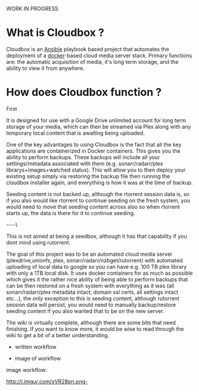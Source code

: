 WORK IN PROGRESS


# What is Cloudbox ?

Cloudbox is an [Ansible](https://www.ansible.com/how-ansible-works) playbook based project that automates the deployment of a [docker](https://www.docker.com/what-container)-based cloud media server stack. Primary functions are: the automatic acquisition of media, it's long term storage, and the ability to view it from anywhere. 



# How does Cloudbox function ?

First 

It is designed for use with a Google Drive unlimited account for long term storage of your media, which can then be streamed via Plex along with any temporary local content that is awaiting being uploaded.

One of the key advantages to using Cloudbox is the fact that all the key applications are containerized in Docker containers. This gives you the ability to perform backups. These backups will include all your settings/metadata associated with them (e.g. sonarr/radarr/plex librarys+images+watched status). This will allow you to then deploy your existing setup simply via restoring the backup file then running the cloudbox installer again, and everything is how it was at the time of backup. 

Seeding content is not backed up, although the rtorrent session data is, so if you also would like rtorrent to continue seeding on the fresh system, you would need to move that seeding content across also so when rtorrent starts up, the data is there for it to continue seeding.



----\



This is not aimed at being a seedbox, although it has that capability if you dont mind using rutorrent.

The goal of this project was to be an automated cloud media server (plexdrive,unionfs, plex, sonarr/radarr/nzbget/rutorrent) with automated uploading of local data to google so you can have e.g. 100 TB plex library with only a 1TB local disk. It uses docker containers for as much as possible which gives it the rather nice ability of being able to perform backups that can be then restored on a fresh system with everything as it was (all sonarr/radarr/plex metadata intact, domain ssl certs, all settings intact etc...), the only exception to this is seeding content, although rutorrent session data will persist, you would need to manually backup/restore seeding content if you also wanted that to be on the new server.

The wiki is virtually complete, although there are some bits that need finishing. If you want to know more, it would be wise to read through the wiki to get a bit of a better understanding.



- written workflow

- image of workflow

image workflow:

http://i.imgur.com/xVR28pn.png-


